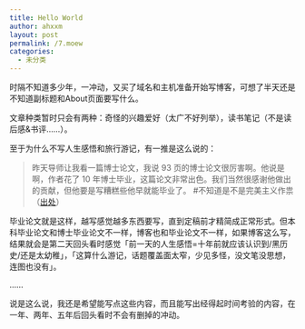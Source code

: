 ```yaml
---
title: Hello World
author: ahxxm
layout: post
permalink: /7.moew
categories:
  - 未分类
---
```

时隔不知道多少年，一冲动，又买了域名和主机准备开始写博客，可想了半天还是不知道副标题和About页面要写什么。

文章种类暂时只会有两种：奇怪的兴趣爱好（太广不好列举），读书笔记（不是读后感&书评……）。

至于为什么不写人生感悟和旅行游记，有一推是这么说的：

> 昨天导师让我看一篇博士论文，我说 93 页的博士论文很厉害啊。他说是啊，作者花了 10 年博士毕业，这篇论文非常出色。我们当然很感谢他做出的贡献，但他要是写糟糕些他早就能毕业了。 #不知道是不是完美主义作祟（<a href="https://twitter.com/txyyss/status/496481685890822144" target="_blank">出处</a>）

毕业论文就是这样，越写感觉越多东西要写，直到定稿前才精简成正常形式。但本科毕业论文和博士毕业论文不一样，博客也和毕业论文不一样，如果博客这么写，结果就会是第二天回头看时感觉「前一天的人生感悟=十年前就应该认识到/黑历史/还是太幼稚」，「这算什么游记，话题覆盖面太窄，少见多怪，没文笔没思想，连图也没有」。

……

说是这么说，我还是希望能写点这些内容，而且能写出经得起时间考验的内容，在一年、两年、五年后回头看时不会有删掉的冲动。